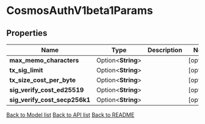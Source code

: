 # CosmosAuthV1beta1Params

## Properties

Name | Type | Description | Notes
------------ | ------------- | ------------- | -------------
**max_memo_characters** | Option<**String**> |  | [optional]
**tx_sig_limit** | Option<**String**> |  | [optional]
**tx_size_cost_per_byte** | Option<**String**> |  | [optional]
**sig_verify_cost_ed25519** | Option<**String**> |  | [optional]
**sig_verify_cost_secp256k1** | Option<**String**> |  | [optional]

[Back to Model list](../README.md#documentation-for-models) [Back to API list](../README.md#documentation-for-api-endpoints) [Back to README](../README.md)


